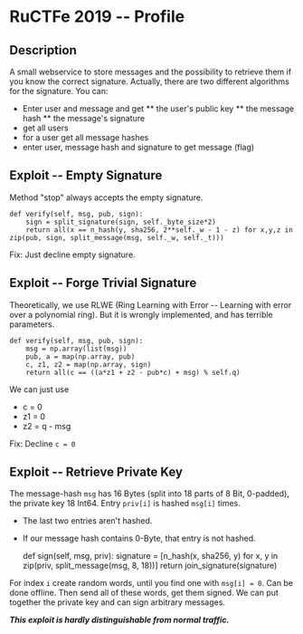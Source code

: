 # RuCTFe 2019 -- Profile

## Description

A small webservice to store messages and the possibility to retrieve them if you know the correct signature.
Actually, there are two different algorithms for the signature.
You can:
* Enter user and message and get
** the user's public key
** the message hash
** the message's signature
* get all users
* for a user get all message hashes
* enter user, message hash and signature to get message (flag)

## Exploit -- Empty Signature

Method "stop" always accepts the empty signature.

    def verify(self, msg, pub, sign):
        sign = split_signature(sign, self._byte_size*2)
        return all(x == n_hash(y, sha256, 2**self._w - 1 - z) for x,y,z in zip(pub, sign, split_message(msg, self._w, self._t)))

Fix: Just decline empty signature.

## Exploit -- Forge Trivial Signature

Theoretically, we use RLWE (Ring Learning with Error -- Learning with error over a polynomial ring).
But it is wrongly implemented, and has terrible parameters.

    def verify(self, msg, pub, sign):
        msg = np.array(list(msg))
        pub, a = map(np.array, pub)
        c, z1, z2 = map(np.array, sign)
        return all(c == ((a*z1 + z2 - pub*c) + msg) % self.q)

We can just use
* c = 0
* z1 = 0
* z2 = q - msg

Fix: Decline `c = 0`

## Exploit -- Retrieve Private Key

The message-hash `msg` has 16 Bytes (split into 18 parts of 8 Bit, 0-padded), the private key 18 Int64.
Entry `priv[i]` is hashed `msg[i]` times.

* The last two entries aren't hashed.
* If our message hash contains 0-Byte, that entry is not hashed.

    def sign(self, msg, priv):
        signature = [n_hash(x, sha256, y) for x, y in zip(priv, split_message(msg, 8, 18))] 
        return join_signature(signature)

For index `i` create random words, until you find one with `msg[i] = 0`.
Can be done offline.
Then send all of these words, get them signed.
We can put together the private key and can sign arbitrary messages.

***This exploit is hardly distinguishable from normal traffic.***
